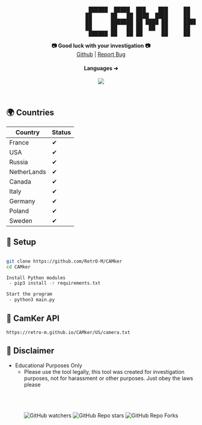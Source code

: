 <pre>
                          ██████  █████  ███    ███     ██   ██ ███████ ██████  
                         ██      ██   ██ ████  ████     ██  ██  ██      ██   ██ 
                         ██      ███████ ██ ████ ██     █████   █████   ██████  
                         ██      ██   ██ ██  ██  ██     ██  ██  ██      ██   ██ 
                          ██████ ██   ██ ██      ██     ██   ██ ███████ ██   ██ 
</pre>

<p align='center'>
  <b>📷 Good luck with your investigation 📷</b><br>  
  <a href="https://github.com/RetrO-M">Github</a> |
  <a href="https://github.com/RetrO-M/CAMker/issues">Report Bug</a>
</p>

<h4 align="center">Languages ➜</h5>
<p align="center">
           <img src="https://skillicons.dev/icons?i=py,linux,windows,html"/>
</p>

<br>

## 🌍 Countries

| Country       | Status                  |
| ------------- | ----------------------- |
| France        | ✔                      |
| USA           | ✔                      |
| Russia        | ✔                      |          
| NetherLands   | ✔                      |
| Canada        | ✔                      |
| Italy         | ✔                      |
| Germany       | ✔                      |
| Poland        | ✔                      |
| Sweden        | ✔                      |

## 🔧 Setup
```sh

git clone https://github.com/RetrO-M/CAMker
cd CAMker

Install Python modules 
 - pip3 install -r requirements.txt

Start the program
 - python3 main.py
```

## 🔧 CamKer API

```
https://retro-m.github.io/CAMker/US/camera.txt
```

## 📜 Disclaimer

- Educational Purposes Only
  - Please use the tool legally, this tool was created for investigation purposes, not for harassment or other purposes. Just obey the laws please

<p align="center">
  <br><br><br>
    <img alt="GitHub watchers" src="https://img.shields.io/github/watchers/RetrO-M/CAMker?style=social">
    <img alt="GitHub Repo stars" src="https://img.shields.io/github/stars/RetrO-M/CAMker?style=social">  
    <img alt="GitHub Repo Forks" src="https://img.shields.io/github/forks/RetrO-M/CAMker?style=social">  
</p>
